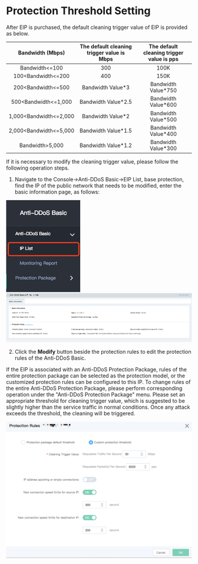 # Protection Threshold Setting

After EIP is purchased, the default cleaning trigger value of EIP is provided as below.

|   Bandwidth (Mbps)   | The default cleaning trigger value is Mbps | The default cleaning trigger value is pps |
| :-------------: | :----------------: | :---------------: |
|    Bandwidth<=100    |        300         |       100K        |
|  100<Bandwidth<=200  |        400         |       150K        |
|  200<Bandwidth<=500  |      Bandwidth Value*3      |    Bandwidth Value*750     |
| 500<Bandwidth<=1,000  |     Bandwidth Value*2.5     |    Bandwidth Value*600     |
| 1,000<Bandwidth<=2,000 |      Bandwidth Value*2      |    Bandwidth Value*500     |
| 2,000<Bandwidth<=5,000 |     Bandwidth Value*1.5     |    Bandwidth Value*400     |
|    Bandwidth>5,000    |     Bandwidth Value*1.2     |    Bandwidth Value*300     |

If it is necessary to modify the cleaning trigger value, please follow the following operation steps.

1. Navigate to the Console->Anti-DDoS Basic->EIP List, base protection, find the IP of the public network that needs to be modified, enter the basic information page, as follows:

![公网IP菜单](../../../../image/Basic%20Anti-DDos/IP-list.png)
![Create Object](../../../../image/Basic%20Anti-DDos/basic%20message.png)

2. Click the **Modify** button beside the protection rules to edit the protection rules of the Anti-DDoS Basic.

If the EIP is associated with an Anti-DDoS Protection Package, rules of the entire protection package can be selected as the protection model, or the customized protection rules can be configured to this IP. To change rules of the entire Anti-DDoS Protection Package, please perform corresponding operation under the "Anti-DDoS Protection Package" menu.
Please set an appropriate threshold for cleaning trigger value, which is suggested to be slightly higher than the service traffic in normal conditions. Once any attack exceeds the threshold, the cleaning will be triggered.

![Create Object](../../../../image/Basic%20Anti-DDos/protection-rules.png)

